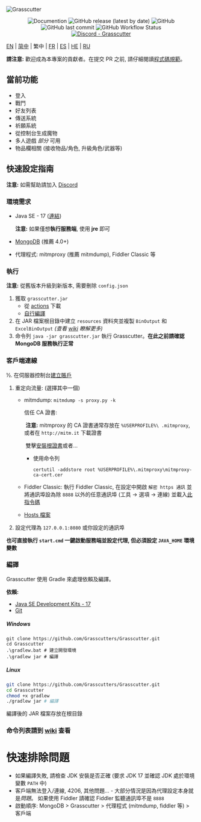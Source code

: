 ![Grasscutter](https://socialify.git.ci/Grasscutters/Grasscutter/image?description=1&forks=1&issues=1&language=1&logo=https%3A%2F%2Fs2.loli.net%2F2022%2F04%2F25%2FxOiJn7lCdcT5Mw1.png&name=1&owner=1&pulls=1&stargazers=1&theme=Light)
<div align="center"><img alt="Documention" src="https://img.shields.io/badge/Wiki-Grasscutter-blue?style=for-the-badge&link=https://github.com/Grasscutters/Grasscutter/wiki&link=https://github.com/Grasscutters/Grasscutter/wiki"> <img alt="GitHub release (latest by date)" src="https://img.shields.io/github/v/release/Grasscutters/Grasscutter?logo=java&style=for-the-badge"> <img alt="GitHub" src="https://img.shields.io/github/license/Grasscutters/Grasscutter?style=for-the-badge"> <img alt="GitHub last commit" src="https://img.shields.io/github/last-commit/Grasscutters/Grasscutter?style=for-the-badge"> <img alt="GitHub Workflow Status" src="https://img.shields.io/github/workflow/status/Grasscutters/Grasscutter/Build?logo=github&style=for-the-badge"></div>

<div align="center"><a href="https://discord.gg/T5vZU6UyeG"><img alt="Discord - Grasscutter" src="https://img.shields.io/discord/965284035985305680?label=Discord&logo=discord&style=for-the-badge"></a></div>

[EN](README.md) | [简中](README_zh-CN.md) | 繁中 | [FR](README_fr-FR.md) | [ES](README_es-ES.md) | [HE](README_HE.md) | [RU](README_ru-RU.md)

**請注意:** 歡迎成為本專案的貢獻者。在提交 PR 之前, 請仔細閱讀[程式碼規範](https://github.com/Grasscutters/Grasscutter/blob/stable/CONTRIBUTING.md)。

## 當前功能

* 登入
* 戰鬥
* 好友列表
* 傳送系統
* 祈願系統
* 從控制台生成魔物
* 多人遊戲 *部分* 可用
* 物品欄相關 (接收物品/角色, 升級角色/武器等)

## 快速設定指南

**注意:** 如需幫助請加入 [Discord](https://discord.gg/T5vZU6UyeG)

### 環境需求

* Java SE - 17 ([連結](https://www.oracle.com/java/technologies/javase/jdk17-archive-downloads.html))

  **注意:** 如果僅想**執行服務端**, 使用 **jre** 即可

* [MongoDB](https://www.mongodb.com/try/download/community) (推薦 4.0+)

* 代理程式: mitmproxy (推薦 mitmdump), Fiddler Classic 等

### 執行

**注意:** 從舊版本升級到新版本, 需要刪除 `config.json`

1. 獲取 `grasscutter.jar`
   - 從 [actions](https://github.com/Grasscutters/Grasscutter/suites/6895963598/artifacts/267483297) 下載
   - [自行編譯](#編譯)
2. 在 JAR 檔案根目錄中建立 `resources` 資料夾並複製 `BinOutput` 和 `ExcelBinOutput` *(查看 [wiki](https://github.com/Grasscutters/Grasscutter/wiki) 瞭解更多)*
3. 命令列 `java -jar grasscutter.jar` 執行 Grasscutter。**在此之前請確認 MongoDB 服務執行正常**

### 客戶端連線

½. 在伺服器控制台[建立賬戶](https://github.com/Grasscutters/Grasscutter/wiki/Commands#targeting)

1. 重定向流量: (選擇其中一個)
    - mitmdump: `mitmdump -s proxy.py -k`
    
      信任 CA 證書:
    
      ​	**注意:** mitmproxy 的 CA 證書通常存放在 `%USERPROFILE%\ .mitmproxy`, 或者在 `http://mitm.it` 下載證書
    
      ​ 雙擊[安裝根證書](https://docs.microsoft.com/en-us/skype-sdk/sdn/articles/installing-the-trusted-root-certificate#installing-a-trusted-root-certificate)或者...
    
      - 使用命令列
    
        ```shell
        certutil -addstore root %USERPROFILE%\.mitmproxy\mitmproxy-ca-cert.cer
        ```
    
    - Fiddler Classic: 執行 Fiddler Classic, 在設定中開啟 `解密 https 通訊` 並將通訊埠設為除 `8888` 以外的任意通訊埠 (工具 -> 選項 -> 連線) 並載入[此指令碼](https://github.lunatic.moe/fiddlerscript)
      
    - [Hosts 檔案](https://github.com/Grasscutters/Grasscutter/wiki/Running#traffic-route-map)
    
2. 設定代理為 `127.0.0.1:8080` 或你設定的通訊埠

**也可直接執行 `start.cmd` 一鍵啟動服務端並設定代理, 但必須設定 `JAVA_HOME` 環境變數**

### 編譯

Grasscutter 使用 Gradle 來處理依賴及編譯。

**依賴:**

- [Java SE Development Kits - 17](https://www.oracle.com/java/technologies/javase/jdk17-archive-downloads.html)
- [Git](https://git-scm.com/downloads)

##### Windows

```shell
git clone https://github.com/Grasscutters/Grasscutter.git
cd Grasscutter
.\gradlew.bat # 建立開發環境
.\gradlew jar # 編譯
```

##### Linux

```bash
git clone https://github.com/Grasscutters/Grasscutter.git
cd Grasscutter
chmod +x gradlew
./gradlew jar # 編譯
```

編譯後的 JAR 檔案存放在根目錄

### 命令列表請到 [wiki](https://github.com/Grasscutters/Grasscutter/wiki/Commands) 查看

# 快速排除問題

* 如果編譯失敗, 請檢查 JDK 安裝是否正確 (要求 JDK 17 並確認 JDK 處於環境變數 `PATH` 中)
* 客戶端無法登入/連線, 4206, 其他問題... - 大部分情況是因為代理設定本身就是*問題*。
  如果使用 Fiddler 請確認 Fiddler 監聽通訊埠不是 `8888`
* 啟動順序: MongoDB > Grasscutter > 代理程式 (mitmdump, fiddler 等) > 客戶端
